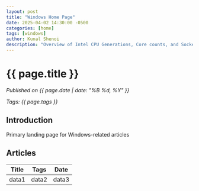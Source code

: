 ```yaml
---
layout: post
title: "Windows Home Page"
date: 2025-04-02 14:30:00 -0500
categories: [home]
tags: [windows]
author: Kunal Shenoi
description: "Overview of Intel CPU Generations, Core counts, and Sockets"
---
```


# {{ page.title }}

*Published on {{ page.date | date: "%B %d, %Y" }}*

*Tags: {{ page.tags }}*

## Introduction

Primary landing page for Windows-related articles

## Articles

| Title | Tags  | Date  |
|-------|-------|-------|
| data1 | data2 | data3 |


